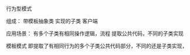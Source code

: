 行为型模式

组成：
    带模板抽象类
    实现的子类
    客户端

应用场景：
    有多个子类有相同操作逻辑，流程
    提取公共代码，不同的子类实现
    
模板模式 即提取了有相同行为的多个子类公共代码部分，不同的还是子类实现，